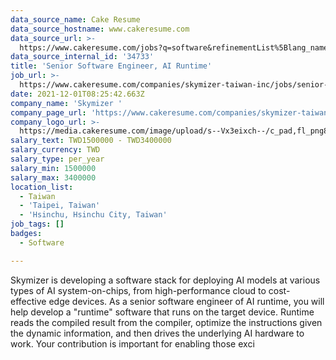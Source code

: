 ```yaml
---
data_source_name: Cake Resume
data_source_hostname: www.cakeresume.com
data_source_url: >-
  https://www.cakeresume.com/jobs?q=software&refinementList%5Blang_name%5D%5B0%5D=English&refinementList%5Bsalary_type%5D=per_year&range%5Bsalary_range%5D%5Bmin%5D=1000000&page=2
data_source_internal_id: '34733'
title: 'Senior Software Engineer, AI Runtime'
job_url: >-
  https://www.cakeresume.com/companies/skymizer-taiwan-inc/jobs/senior-software-engineer-ai-runtime
date: 2021-12-01T08:25:42.663Z
company_name: 'Skymizer '
company_page_url: 'https://www.cakeresume.com/companies/skymizer-taiwan-inc'
company_logo_url: >-
  https://media.cakeresume.com/image/upload/s--Vx3eixch--/c_pad,fl_png8,h_200,w_200/v1638618533/q6kozrgtey2jcnokwbd6.png
salary_text: TWD1500000 - TWD3400000
salary_currency: TWD
salary_type: per_year
salary_min: 1500000
salary_max: 3400000
location_list:
  - Taiwan
  - 'Taipei, Taiwan'
  - 'Hsinchu, Hsinchu City, Taiwan'
job_tags: []
badges:
  - Software

---
```


Skymizer is developing a software stack for deploying AI models at various types of AI system-on-chips, from high-performance cloud to cost-effective edge devices. As a senior software engineer of AI runtime, you will help develop a "runtime" software that runs on the target device. Runtime reads the compiled result from the compiler, optimize the instructions given the dynamic information, and then drives the underlying AI hardware to work. Your contribution is important for enabling those exci